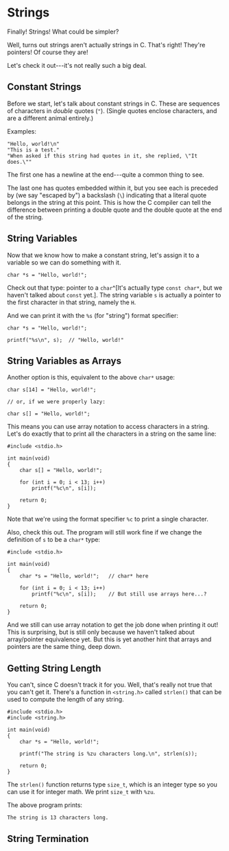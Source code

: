 <!-- Beej's guide to C

# vim: ts=4:sw=4:nosi:et:tw=72
-->

# Strings

Finally! Strings! What could be simpler?

Well, turns out strings aren't actually strings in C. That's right!
They're pointers! Of course they are!

Let's check it out---it's not really such a big deal.

## Constant Strings

Before we start, let's talk about constant strings in C. These are
sequences of characters in _double_ quotes (`"`). (Single quotes enclose
characters, and are a different animal entirely.)

Examples:

``` {.c}
"Hello, world!\n"
"This is a test."
"When asked if this string had quotes in it, she replied, \"It does.\""
```

The first one has a newline at the end---quite a common thing to see.

The last one has quotes embedded within it, but you see each is preceded
by (we say "escaped by") a backslash (`\`) indicating that a literal
quote belongs in the string at this point. This is how the C compiler
can tell the difference between printing a double quote and the double
quote at the end of the string.

## String Variables

Now that we know how to make a constant string, let's assign it to a
variable so we can do something with it.

``` {.c}
char *s = "Hello, world!";
```

Check out that type: pointer to a `char`^[It's actually type `const
char*`, but we haven't talked about `const` yet.]. The string variable
`s` is actually a pointer to the first character in that string, namely
the `H`.

And we can print it with the `%s` (for "string") format specifier:

``` {.c}
char *s = "Hello, world!";

printf("%s\n", s);  // "Hello, world!"
```

## String Variables as Arrays

Another option is this, equivalent to the above `char*` usage:

``` {.c}
char s[14] = "Hello, world!";

// or, if we were properly lazy:

char s[] = "Hello, world!";
```

This means you can use array notation to access characters in a string.
Let's do exactly that to print all the characters in a string on the
same line:

``` {.c}
#include <stdio.h>

int main(void)
{
    char s[] = "Hello, world!";

    for (int i = 0; i < 13; i++)
        printf("%c\n", s[i]);

    return 0;
}
```

Note that we're using the format specifier `%c` to print a single
character.

Also, check this out. The program will still work fine if we change the
definition of `s` to be a `char*` type:

``` {.c}
#include <stdio.h>

int main(void)
{
    char *s = "Hello, world!";   // char* here

    for (int i = 0; i < 13; i++)
        printf("%c\n", s[i]);    // But still use arrays here...?

    return 0;
}
```

And we still can use array notation to get the job done when printing it
out! This is surprising, but is still only because we haven't talked
about array/pointer equivalence yet. But this is yet another hint that
arrays and pointers are the same thing, deep down.

## Getting String Length

You can't, since C doesn't track it for you. Well, that's really not
true that you can't get it. There's a function in `<string.h>` called
`strlen()` that can be used to compute the length of any string.

``` {.c}
#include <stdio.h>
#include <string.h>

int main(void)
{
    char *s = "Hello, world!";

    printf("The string is %zu characters long.\n", strlen(s));

    return 0;
}
```

The `strlen()` function returns type `size_t`, which is an integer type
so you can use it for integer math. We print `size_t` with `%zu`.

The above program prints:

```
The string is 13 characters long.
```

## String Termination
